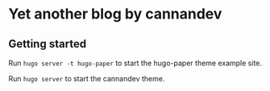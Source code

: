 # Yet another blog by cannandev

## Getting started

Run `hugo server -t hugo-paper` to start the hugo-paper theme example site.

Run `hugo server` to start the cannandev theme.

